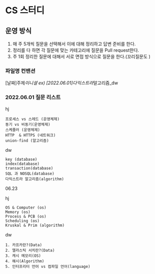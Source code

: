 # CS 스터디

## 운영 방식

1. 매 주 5개씩 질문을 선택해서 이에 대해 정리하고 답변 준비를 한다.
2. 정리를 다 하면 각 질문에 맞는 카테고리에 질문을 Pull request한다.
3. 주 1회 정리한 질문에 대해서 서로 면접 방식으로 질문을 한다.(꼬리질문도 )

### 파일명 컨밴션

\[날짜]주제*이니셜
ex) \[2022.06.01]다익스트라*알고리즘\_dw

### 2022.06.01 질문 리스트

hj

```
프로세스 vs 스레드 (운영체제)
동기 vs 비동기(운영체제)
스케줄러 (운영체제)
HTTP  & HTTPS (네트워크)
union-find (알고리즘)
```

dw

```
key (database)
index(database)
transaction(database)
SQL 과 NOSQL(database)
다익스트라 알고리즘(algorithm)
```

06.23

hj
```
OS & Computer (os)
Memory (os)
Process & PCB (os)
Scheduling (os)
Kruskal & Prim (algorithm)
```

dw
```
1. 카프카란?(Data)
2. 엘라스틱 서치란?(Data)
3. 캐시 메모리(OS)
4. 해시(Algorithm)
5. 인터프리터 언어 vs 컴파일 언어(language)
```
